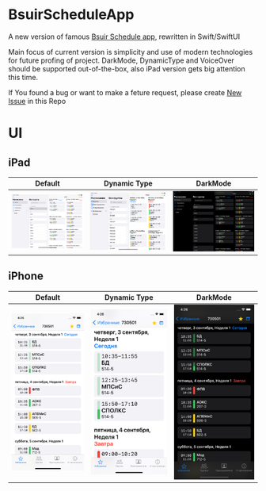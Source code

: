 # BsuirScheduleApp
A new version of famous [Bsuir Schedule app](https://apps.apple.com/us/app/bsuir-schedule/id944151090), rewritten in Swift/SwiftUI

Main focus of current version is simplicity and use of modern technologies for future profing of project.
DarkMode, DynamicType and VoiceOver should be supported out-of-the-box, also iPad version gets big attention this time.

If You found a bug or want to make a feture request, please create [New Issue](https://github.com/asiliuk/BsuirScheduleApp/issues/new/choose) in this Repo

# UI

## iPad

| Default | Dynamic Type | DarkMode |
| ------- | ------------ | -------- |
| <img src="img/iPad Pro Default.png">| <img src="img/iPad Pro DynamicType.png"> | <img src="img/iPad Pro DarkMode.png"> |


## iPhone
| Default | Dynamic Type | DarkMode |
| ------- | ------------ | -------- |
| <img src="img/iPhone Default.png">| <img src="img/iPhone DynamicType.png"> | <img src="img/iPhone DarkMode.png"> |
